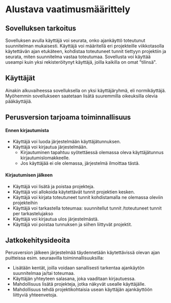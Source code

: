 # Alustava vaatimusmäärittely

## Sovelluksen tarkoitus
Sovelluksen avulla käyttäjä voi seurata, onko ajankäyttö toteutunut suunnitelman mukaisesti. Käyttäjä voi määritellä eri projekteille viikkotasolla käytettävän ajan etukäteen, kohdistaa toteutuneet tunnit tiettyyn projektiin ja seurata, miten suunnitelma vastaa toteutumaa. 
Sovellusta voi käyttää useampi kuin yksi rekisteröitynyt käyttäjä, joilla kaikilla on omat "tilinsä". 


## Käyttäjät
Ainakin alkuvaiheessa sovelluksella on yksi käyttäjäryhmä, eli normikäyttäjä. Myöhemmin sovellukseen saatetaan lisätä suuremmilla oikeuksilla olevia pääkäyttäjiä. 

## Perusversion tarjoama toiminnallisuus

#### Ennen kirjautumista
* Käyttäjä voi luoda järjestelmään käyttäjätunnuksen.
* Käyttäjä voi kirjautua järjestelmään.
	* Kirjautuminen tapahtuu syötettäessä olemassa oleva käyttäjätunnus kirjautumislomakkeelle. 
	* Jos käyttäjää ei ole olemassa, järjestelmä ilmoittaa tästä. 

#### Kirjautumisen jälkeen 
* Käyttäjä voi lisätä ja poistaa projekteja. 
* Käyttäjä voi allokoida käytettävät tunnit projektien kesken. 
* Käyttäjä voi kirjata toteutuneet tunnit kohdistamalla ne olemassa oleviin projekteihin 
* Käyttäjä voi tarkastella toteumaa: suunnitellut tunnit /toteutuneet tunnit per tarkastelujakso
* Käyttäjä voi kirjautua ulos järjestelmästä. 
* Käyttäjä voi poistaa tunnuksen ja siihen liittyvät projektit.

## Jatkokehitysideoita
Perusversion jälkeen järjestelmää täydennetään käytettävissä olevan ajan puitteissa esim. seuraavilla toiminnallisuuksilla:
* Lisätään kentät, joilla voidaan sanallisesti tarkentaa ajankäytön suunnitelmaa ja/tai toteumaa.
* Käyttäjän yhteyteen salasana, joka vaaditaan kirjautuessa. 
* Mahdollisuus lisätä projekteja, jotka näkyvät usealle käyttäjälle. 
* Mahdollisuus tehdä projektikohtaisia usean käyttäjän ajankäyttöön liittyviä yhteenvetoja. 

